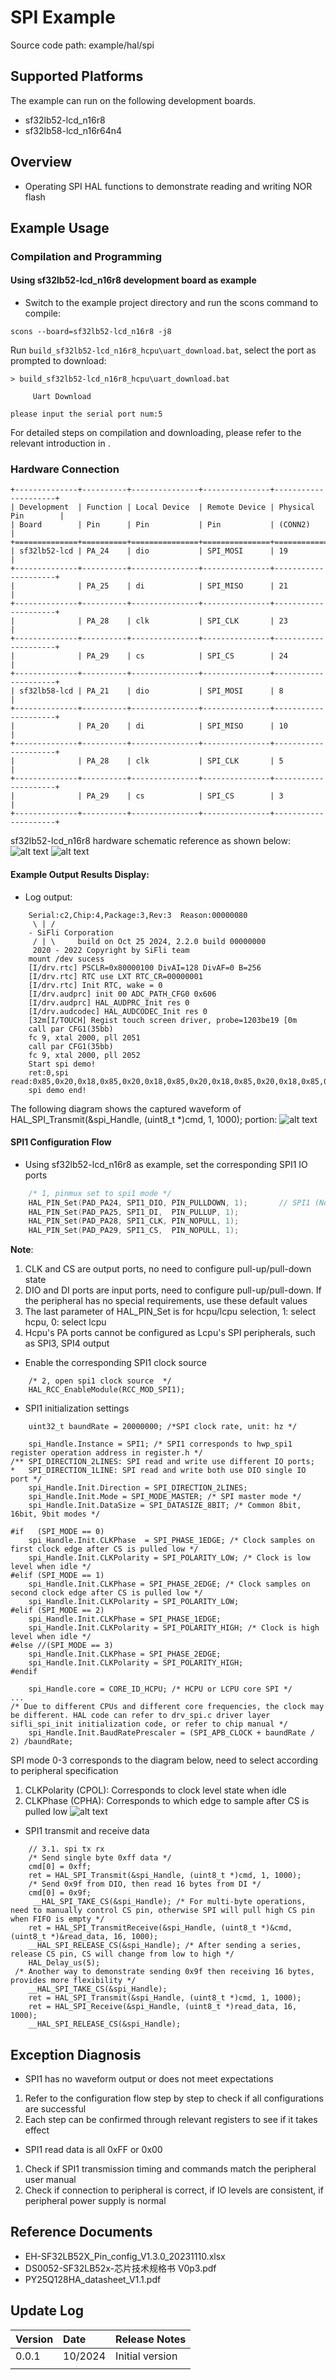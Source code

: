 # SPI Example
Source code path: example/hal/spi
## Supported Platforms
The example can run on the following development boards.
* sf32lb52-lcd_n16r8
* sf32lb58-lcd_n16r64n4

## Overview
* Operating SPI HAL functions to demonstrate reading and writing NOR flash

## Example Usage
### Compilation and Programming
#### Using sf32lb52-lcd_n16r8 development board as example
* Switch to the example project directory and run the scons command to compile:
```
scons --board=sf32lb52-lcd_n16r8 -j8
```
Run `build_sf32lb52-lcd_n16r8_hcpu\uart_download.bat`, select the port as prompted to download:
```
> build_sf32lb52-lcd_n16r8_hcpu\uart_download.bat

     Uart Download

please input the serial port num:5
```
For detailed steps on compilation and downloading, please refer to the relevant introduction in [](/quickstart/get-started.md).
### Hardware Connection

```{eval-rst}
+--------------+----------+---------------+---------------+---------------------+
| Development  | Function | Local Device  | Remote Device | Physical Pin        |
| Board        | Pin      | Pin           | Pin           | (CONN2)             |
+==============+==========+===============+===============+=====================+
| sf32lb52-lcd | PA_24    | dio           | SPI_MOSI      | 19                  |
+--------------+----------+---------------+---------------+---------------------+
|              | PA_25    | di            | SPI_MISO      | 21                  |
+--------------+----------+---------------+---------------+---------------------+
|              | PA_28    | clk           | SPI_CLK       | 23                  |
+--------------+----------+---------------+---------------+---------------------+
|              | PA_29    | cs            | SPI_CS        | 24                  |
+--------------+----------+---------------+---------------+---------------------+
| sf32lb58-lcd | PA_21    | dio           | SPI_MOSI      | 8                   |
+--------------+----------+---------------+---------------+---------------------+
|              | PA_20    | di            | SPI_MISO      | 10                  |
+--------------+----------+---------------+---------------+---------------------+
|              | PA_28    | clk           | SPI_CLK       | 5                   |
+--------------+----------+---------------+---------------+---------------------+
|              | PA_29    | cs            | SPI_CS        | 3                   |
+--------------+----------+---------------+---------------+---------------------+
```

      
sf32lb52-lcd_n16r8 hardware schematic reference as shown below:
![alt text](assets/52-DevKit-lcd-V1.0.png)
![alt text](assets/nor_flash.png)
#### Example Output Results Display:
* Log output:
```
    Serial:c2,Chip:4,Package:3,Rev:3  Reason:00000080
     \ | /
    - SiFli Corporation
     / | \     build on Oct 25 2024, 2.2.0 build 00000000
     2020 - 2022 Copyright by SiFli team
    mount /dev sucess
    [I/drv.rtc] PSCLR=0x80000100 DivAI=128 DivAF=0 B=256
    [I/drv.rtc] RTC use LXT RTC_CR=00000001
    [I/drv.rtc] Init RTC, wake = 0
    [I/drv.audprc] init 00 ADC_PATH_CFG0 0x606
    [I/drv.audprc] HAL_AUDPRC_Init res 0
    [I/drv.audcodec] HAL_AUDCODEC_Init res 0
    [32m[I/TOUCH] Regist touch screen driver, probe=1203be19 [0m
    call par CFG1(35bb)
    fc 9, xtal 2000, pll 2051
    call par CFG1(35bb)
    fc 9, xtal 2000, pll 2052
    Start spi demo!
    ret:0,spi read:0x85,0x20,0x18,0x85,0x20,0x18,0x85,0x20,0x18,0x85,0x20,0x18,0x85,0x20,0x18,0x85,
    spi demo end!
```
The following diagram shows the captured waveform of HAL_SPI_Transmit(&spi_Handle, (uint8_t *)cmd, 1, 1000); portion:
![alt text](assets/read.png)

#### SPI1 Configuration Flow

* Using sf32lb52-lcd_n16r8 as example, set the corresponding SPI1 IO ports
```c
    /* 1, pinmux set to spi1 mode */
    HAL_PIN_Set(PAD_PA24, SPI1_DIO, PIN_PULLDOWN, 1);       // SPI1 (Nor flash)
    HAL_PIN_Set(PAD_PA25, SPI1_DI,  PIN_PULLUP, 1);
    HAL_PIN_Set(PAD_PA28, SPI1_CLK, PIN_NOPULL, 1);
    HAL_PIN_Set(PAD_PA29, SPI1_CS,  PIN_NOPULL, 1);
```
**Note**: 
1. CLK and CS are output ports, no need to configure pull-up/pull-down state
2. DIO and DI ports are input ports, need to configure pull-up/pull-down. If the peripheral has no special requirements, use these default values
3. The last parameter of HAL_PIN_Set is for hcpu/lcpu selection, 1: select hcpu, 0: select lcpu 
4. Hcpu's PA ports cannot be configured as Lcpu's SPI peripherals, such as SPI3, SPI4 output
* Enable the corresponding SPI1 clock source
```
    /* 2, open spi1 clock source  */
    HAL_RCC_EnableModule(RCC_MOD_SPI1);
```
* SPI1 initialization settings
```
    uint32_t baundRate = 20000000; /*SPI clock rate, unit: hz */

    spi_Handle.Instance = SPI1; /* SPI1 corresponds to hwp_spi1 register operation address in register.h */
/** SPI_DIRECTION_2LINES: SPI read and write use different IO ports;
*   SPI_DIRECTION_1LINE: SPI read and write both use DIO single IO port */
    spi_Handle.Init.Direction = SPI_DIRECTION_2LINES; 
    spi_Handle.Init.Mode = SPI_MODE_MASTER; /* SPI master mode */
    spi_Handle.Init.DataSize = SPI_DATASIZE_8BIT; /* Common 8bit, 16bit, 9bit modes */
    
#if   (SPI_MODE == 0)
    spi_Handle.Init.CLKPhase  = SPI_PHASE_1EDGE; /* Clock samples on first clock edge after CS is pulled low */
    spi_Handle.Init.CLKPolarity = SPI_POLARITY_LOW; /* Clock is low level when idle */
#elif (SPI_MODE == 1)
    spi_Handle.Init.CLKPhase = SPI_PHASE_2EDGE; /* Clock samples on second clock edge after CS is pulled low */
    spi_Handle.Init.CLKPolarity = SPI_POLARITY_LOW;
#elif (SPI_MODE == 2)
    spi_Handle.Init.CLKPhase = SPI_PHASE_1EDGE;
    spi_Handle.Init.CLKPolarity = SPI_POLARITY_HIGH; /* Clock is high level when idle */
#else //(SPI_MODE == 3)
    spi_Handle.Init.CLKPhase = SPI_PHASE_2EDGE;
    spi_Handle.Init.CLKPolarity = SPI_POLARITY_HIGH;
#endif

    spi_Handle.core = CORE_ID_HCPU; /* HCPU or LCPU core SPI */
...
/* Due to different CPUs and different core frequencies, the clock may be different. HAL code can refer to drv_spi.c driver layer sifli_spi_init initialization code, or refer to chip manual */
    spi_Handle.Init.BaudRatePrescaler = (SPI_APB_CLOCK + baundRate / 2) /baundRate;

```
SPI mode 0-3 corresponds to the diagram below, need to select according to peripheral specification
1. CLKPolarity (CPOL): Corresponds to clock level state when idle
2. CLKPhase (CPHA): Corresponds to which edge to sample after CS is pulled low
![alt text](assets/spi_mode.png)
* SPI1 transmit and receive data
```
    // 3.1. spi tx rx
    /* Send single byte 0xff data */
    cmd[0] = 0xff;
    ret = HAL_SPI_Transmit(&spi_Handle, (uint8_t *)cmd, 1, 1000);
    /* Send 0x9f from DIO, then read 16 bytes from DI */
    cmd[0] = 0x9f;
     __HAL_SPI_TAKE_CS(&spi_Handle); /* For multi-byte operations, need to manually control CS pin, otherwise SPI will pull high CS pin when FIFO is empty */
    ret = HAL_SPI_TransmitReceive(&spi_Handle, (uint8_t *)&cmd, (uint8_t *)&read_data, 16, 1000);
    __HAL_SPI_RELEASE_CS(&spi_Handle); /* After sending a series, release CS pin, CS will change from low to high */
    HAL_Delay_us(5);
 /* Another way to demonstrate sending 0x9f then receiving 16 bytes, provides more flexibility */   
    __HAL_SPI_TAKE_CS(&spi_Handle);
    ret = HAL_SPI_Transmit(&spi_Handle, (uint8_t *)cmd, 1, 1000);
    ret = HAL_SPI_Receive(&spi_Handle, (uint8_t *)read_data, 16, 1000);
    __HAL_SPI_RELEASE_CS(&spi_Handle);
```
## Exception Diagnosis
* SPI1 has no waveform output or does not meet expectations
1. Refer to the configuration flow step by step to check if all configurations are successful
2. Each step can be confirmed through relevant registers to see if it takes effect
* SPI1 read data is all 0xFF or 0x00
1. Check if SPI1 transmission timing and commands match the peripheral user manual
2. Check if connection to peripheral is correct, if IO levels are consistent, if peripheral power supply is normal


## Reference Documents
* EH-SF32LB52X_Pin_config_V1.3.0_20231110.xlsx
* DS0052-SF32LB52x-芯片技术规格书 V0p3.pdf
* PY25Q128HA_datasheet_V1.1.pdf

## Update Log
|Version |Date   |Release Notes |
|:---|:---|:---|
|0.0.1 |10/2024 |Initial version |
| | | |